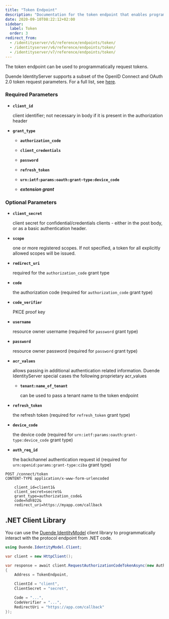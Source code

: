 ```yaml
---
title: "Token Endpoint"
description: "Documentation for the token endpoint that enables programmatic token requests using various grant types and parameters in Duende IdentityServer."
date: 2020-09-10T08:22:12+02:00
sidebar:
  label: Token
  order: 3
redirect_from:
  - /identityserver/v5/reference/endpoints/token/
  - /identityserver/v6/reference/endpoints/token/
  - /identityserver/v7/reference/endpoints/token/
---
```


The token endpoint can be used to programmatically request tokens.

Duende IdentityServer supports a subset of the OpenID Connect and OAuth 2.0 token request parameters. For a full list,
see [here](https://openid.net/specs/openid-connect-core-1_0.html#tokenrequest).

### Required Parameters

* **`client_id`**

  client identifier; not necessary in body if it is present in the authorization header

* **`grant_type`**

    * **`authorization_code`**

    * **`client_credentials`**

    * **`password`**

    * **`refresh_token`**

    * **`urn:ietf:params:oauth:grant-type:device_code`**

    * ***extension grant***

### Optional Parameters

* **`client_secret`**

  client secret for confidential/credentials clients - either in the post body, or as a basic authentication header.

* **`scope`**

  one or more registered scopes. If not specified, a token for all explicitly allowed scopes will be issued.

* **`redirect_uri`**

  required for the `authorization_code` grant type

* **`code`**

  the authorization code (required for `authorization_code` grant type)

* **`code_verifier`**

  PKCE proof key

* **`username`**

  resource owner username (required for `password` grant type)

* **`password`**

  resource owner password (required for `password` grant type)

* **`acr_values`**

  allows passing in additional authentication related information. Duende IdentityServer special cases the following
  proprietary acr_values

    * **`tenant:name_of_tenant`**

      can be used to pass a tenant name to the token endpoint

* **`refresh_token`**

  the refresh token (required for `refresh_token` grant type)

* **`device_code`**

  the device code (required for `urn:ietf:params:oauth:grant-type:device_code` grant type)

* **`auth_req_id`**

  the backchannel authentication request id (required for `urn:openid:params:grant-type:ciba` grant type)

```text
POST /connect/token
CONTENT-TYPE application/x-www-form-urlencoded

    client_id=client1&
    client_secret=secret&
    grant_type=authorization_code&
    code=hdh922&
    redirect_uri=https://myapp.com/callback
```

## .NET Client Library

You can use the [Duende IdentityModel](/identitymodel/index.mdx) client library to programmatically interact with
the protocol endpoint from .NET code.

```cs
using Duende.IdentityModel.Client;

var client = new HttpClient();

var response = await client.RequestAuthorizationCodeTokenAsync(new AuthorizationCodeTokenRequest
{
    Address = TokenEndpoint,

    ClientId = "client",
    ClientSecret = "secret",

    Code = "...",
    CodeVerifier = "...",
    RedirectUri = "https://app.com/callback"
});
```
